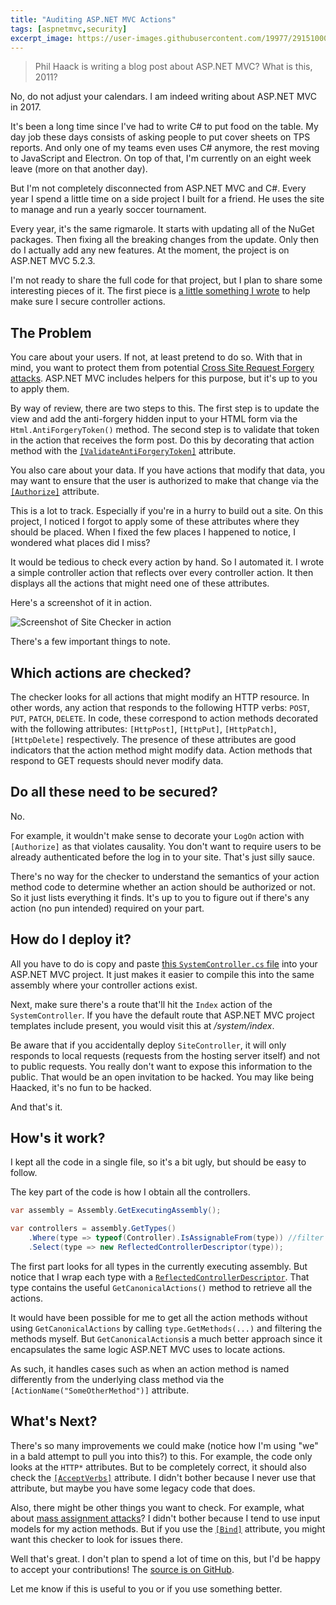 ```yaml
---
title: "Auditing ASP.NET MVC Actions"
tags: [aspnetmvc,security]
excerpt_image: https://user-images.githubusercontent.com/19977/29151000-0fea13e0-7d33-11e7-8f36-bfb57e0fef94.png
---
```


> Phil Haack is writing a blog post about ASP.NET MVC? What is this, 2011?

No, do not adjust your calendars. I am indeed writing about ASP.NET MVC in 2017.

It's been a long time since I've had to write C# to put food on the table. My day job these days consists of asking people to put cover sheets on TPS reports. And only one of my teams even uses C# anymore, the rest moving to JavaScript and Electron. On top of that, I'm currently on an eight week leave (more on that another day).

But I'm not completely disconnected from ASP.NET MVC and C#. Every year I spend a little time on a side project I built for a friend. He uses the site to manage and run a yearly soccer tournament.

Every year, it's the same rigmarole. It starts with updating all of the NuGet packages. Then fixing all the breaking changes from the update. Only then do I actually add any new features. At the moment, the project is on ASP.NET MVC 5.2.3.

I'm not ready to share the full code for that project, but I plan to share some interesting pieces of it. The first piece is [a little something I wrote](https://github.com/Haacked/aspnetmvc-action-checker/) to help make sure I secure controller actions.

## The Problem

You care about your users. If not, at least pretend to do so. With that in mind, you want to protect them from potential [Cross Site Request Forgery attacks](https://haacked.com/archive/2009/04/02/anatomy-of-csrf-attack.aspx/). ASP.NET MVC includes helpers for this purpose, but it's up to you to apply them.

By way of review, there are two steps to this. The first step is to update the view and add the anti-forgery hidden input to your HTML form via the `Html.AntiForgeryToken()` method. The second step is to validate that token in the action that receives the form post. Do this by decorating that action method with the   [`[ValidateAntiForgeryToken]`](https://msdn.microsoft.com/en-us/library/system.web.mvc.validateantiforgerytokenattribute.aspx) attribute.

You also care about your data. If you have actions that modify that data, you may want to ensure that the user is authorized to make that change via the [`[Authorize]`](https://msdn.microsoft.com/en-us/library/system.web.mvc.authorizeattribute.aspx) attribute.

This is a lot to track. Especially if you're in a hurry to build out a site. On this project, I noticed I forgot to apply some of these attributes where they should be placed. When I fixed the few places I happened to notice, I wondered what places did I miss?

It would be tedious to check every action by hand. So I automated it. I wrote a simple controller action that reflects over every controller action. It then displays all the actions that might need one of these attributes.

Here's a screenshot of it in action.

![Screenshot of Site Checker in action](https://user-images.githubusercontent.com/19977/29151000-0fea13e0-7d33-11e7-8f36-bfb57e0fef94.png)

There's a few important things to note.

## Which actions are checked?

The checker looks for all actions that might modify an HTTP resource. In other words, any action that responds to the following HTTP verbs: `POST`, `PUT`, `PATCH`, `DELETE`. In code, these correspond to action methods decorated with the following attributes: `[HttpPost]`, `[HttpPut]`, `[HttpPatch]`, `[HttpDelete]` respectively. The presence of these attributes are good indicators that the action method might modify data. Action methods that respond to GET requests should never modify data.

## Do all these need to be secured?

No.

For example, it wouldn't make sense  to decorate your `LogOn` action with `[Authorize]` as that violates causality. You don't want to require users to be already authenticated before the log in to your site. That's just silly sauce.

There's no way for the checker to understand the semantics of your action method code to determine whether an action should be authorized or not. So it just lists everything it finds. It's up to you to figure out if there's any action (no pun intended) required on your part.

## How do I deploy it?

All you have to do is copy and paste [this `SystemController.cs` file](https://raw.githubusercontent.com/Haacked/aspnetmvc-action-checker/master/SystemController.cs) into your ASP.NET MVC project. It just makes it easier to compile this into the same assembly where your controller actions exist.

Next, make sure there's a route that'll hit the `Index` action of the `SystemController`. If you have the default route that ASP.NET MVC project templates include present, you would visit this at _/system/index_.

Be aware that if you accidentally deploy `SiteController`, it will only responds to local requests (requests from the hosting server itself) and not to public requests. You really don't want to expose this information to the public. That would be an open invitation to be hacked. You may like being Haacked, it's no fun to be hacked.

And that's it.

## How's it work?

I kept all the code in a single file, so it's a bit ugly, but should be easy to follow.

The key part of the code is how I obtain all the controllers.

```csharp
var assembly = Assembly.GetExecutingAssembly();

var controllers = assembly.GetTypes()
    .Where(type => typeof(Controller).IsAssignableFrom(type)) //filter controllers
    .Select(type => new ReflectedControllerDescriptor(type));
```

The first part looks for all types in the currently executing assembly. But notice that I wrap each type with a [`ReflectedControllerDescriptor`](https://msdn.microsoft.com/en-us/library/system.web.mvc.reflectedcontrollerdescriptor.aspx). That type contains the useful `GetCanonicalActions()` method to retrieve all the actions.

It would have been possible for me to get all the action methods without using `GetCanonicalActions` by calling `type.GetMethods(...)` and filtering the methods myself. But `GetCanonicalActions`is a much better approach since it encapsulates the same logic ASP.NET MVC uses to locate actions.

As such, it handles cases such as when an action method is named differently from the underlying class method via the `[ActionName("SomeOtherMethod")]` attribute.

## What's Next?

There's so many improvements we could make (notice how I'm using "we" in a bald attempt to pull you into this?) to this. For example, the code only looks at the `HTTP*` attributes. But to be completely correct, it should also check the [`[AcceptVerbs]`](https://msdn.microsoft.com/en-us/library/system.web.mvc.acceptverbsattribute.aspx) attribute. I didn't bother because I never use that attribute, but maybe you have some legacy code that does.

Also, there might be other things you want to check. For example, what about [mass assignment attacks](http://odetocode.com/blogs/scott/archive/2012/03/11/complete-guide-to-mass-assignment-in-asp-net-mvc.aspx)? I didn't bother because I tend to use input models for my action methods. But if you use the [`[Bind]`](https://msdn.microsoft.com/en-us/library/system.web.mvc.bindattribute.aspx) attribute, you might want this checker to look for issues there.

Well that's great. I don't plan to spend a lot of time on this, but I'd be happy to accept your contributions! The [source is on GitHub](https://github.com/Haacked/aspnetmvc-action-checker).

Let me know if this is useful to you or if you use something better.
